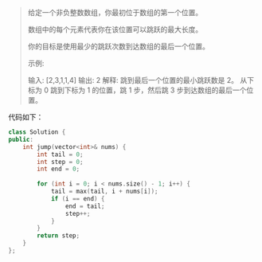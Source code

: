 >给定一个非负整数数组，你最初位于数组的第一个位置。
>
>数组中的每个元素代表你在该位置可以跳跃的最大长度。
>
>你的目标是使用最少的跳跃次数到达数组的最后一个位置。
>
>示例:
>
>输入: [2,3,1,1,4]
>输出: 2
>解释: 跳到最后一个位置的最小跳跃数是 2。
>     从下标为 0 跳到下标为 1 的位置，跳 1 步，然后跳 3 步到达数组的最后一个位置。



代码如下：

```c++
class Solution {
public:
    int jump(vector<int>& nums) {
        int tail = 0;
        int step = 0;
        int end = 0;
        
        for (int i = 0; i < nums.size() - 1; i++) {
            tail = max(tail, i + nums[i]);
            if (i == end) {
                end = tail;
                step++;
            }
        }
        return step;
    }
};
```

